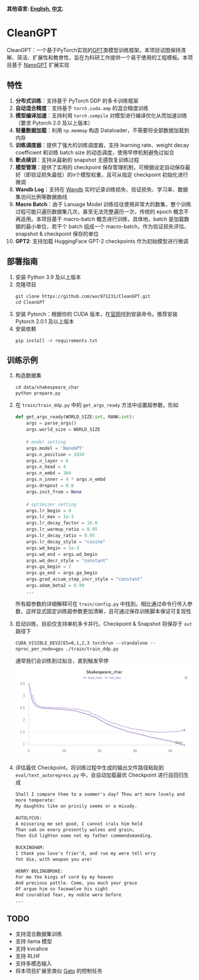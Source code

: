 **其他语言: [English](README.md), [中文](README_zh.md).**

# CleanGPT

CleanGPT：一个基于PyTorch实现的[GPT](https://github.com/openai/gpt-2)类模型训练框架。本项目试图保持清晰、简洁、扩展性和教育性，旨在为科研工作提供一个易于使用的工程模板。本项目基于 [NanoGPT](https://github.com/karpathy/nanoGPT) 扩展实现



## 特性
1. **分布式训练**：支持基于 PyTorch DDP 的多卡训练框架
2. **自动混合精度**：支持基于 `torch.cuda.amp` 的混合精度训练
3. **模型编译加速**：支持利用 `torch.compile` 对模型进行编译优化从而加速训练（要求 Pytorch 2.0 及以上版本）
4. **轻量数据加载**：利用 `np.memmap` 构造 Dataloader，不需要将全部数据加载到内存
5. **训练调度器**：提供了强大的训练调度器，支持 learning rate、weight decay coefficient 和训练 batch size 的动态调度，使用早停机制避免过拟合
6. **断点续训**：支持从最新的 snapshot 无感恢复训练过程
7. **模型管理**：提供了实用的 checkpoint 保存管理机制，可根据设定自动保存最好（即验证损失最低）的n个模型权重，且可从指定 checkpoint 初始化进行微调
8. **Wandb Log**：支持在 [Wandb](https://wandb.ai/site) 实时记录训练损失、验证损失、学习率、数据集访问比例等数据曲线
9. **Macro Batch**：由于 Lanuage Model 训练往往使用非常大的数集，整个训练过程可能只遍历数据集几次，甚至无法完整遍历一次，传统的 epoch 概念不再适用。本项目基于 macro-batch 概念进行训练，具体地，batch 是加载数据的最小单位，若干个 batch 组成一个 macro-batch，作为验证损失评估、snapshot & checkpoint 保存的单位
10. **GPT2**: 支持加载 HuggingFace GPT-2 checkpoints 作为初始模型进行微调

## 部署指南
1. 安装 Python 3.9 及以上版本
2. 克隆项目
    ```shell
    git clone https://github.com/wxc971231/CleanGPT.git
    cd CleanGPT
    ```
3. 安装 Pytorch：根据你的 CUDA 版本，在[官网](https://pytorch.org/get-started/previous-versions/)找到安装命令。推荐安装 Pytorch 2.0.1 及以上版本
4. 安装依赖
    ```shell
    pip install -r requirements.txt
    ```

## 训练示例
1. 构造数据集
    ```shell
    cd data/shakespeare_char
    python prepare.py
    ```
2. 在 `train/train_ddp.py` 中的 `get_args_ready` 方法中设置超参数，形如
    ```python
    def get_args_ready(WORLD_SIZE:int, RANK:int):
        args = parse_args()
        args.world_size = WORLD_SIZE

        # model setting
        args.model = 'NanoGPT'
        args.n_position = 1024
        args.n_layer = 6
        args.n_head = 4
        args.n_embd = 384
        args.n_inner = 4 * args.n_embd
        args.dropout = 0.0                          
        args.init_from = None                       

        # optimizer setting
        args.lr_begin = 0                                       
        args.lr_max = 1e-3                          
        args.lr_decay_factor = 10.0                 
        args.lr_warmup_ratio = 0.05
        args.lr_decay_ratio = 0.95
        args.lr_decay_style = "cosine"
        args.wd_begin = 1e-3                        
        args.wd_end = args.wd_begin                 
        args.wd_decr_style = "constant"            
        args.ga_begin = 2                           
        args.ga_end = args.ga_begin                 
        args.grad_accum_step_incr_style = "constant"
        args.adam_beta2 = 0.99                      
        ...
    ```
    所有超参数的详细解释可在 `train/config.py` 中找到。相比通过命令行传入参数，这样显式固定训练超参数更加清晰，且可通过保存训练脚本保证可复现性
3. 启动训练，目前仅支持单机多卡并行。Checkpoint & Snapshot 将保存于 `out` 路径下
    ```shell
    CUDA_VISIBLE_DEVICES=0,1,2,3 torchrun --standalone --nproc_per_node=gpu ./train/train_ddp.py 
    ```
    通常我们会训练到过拟合，直到触发早停
    ![](img/train_log.png)
4. 评估最优 Checkpoint。将训练过程中生成的输出文件路径粘贴到 `eval/text_autoregress.py` 中，会自动加载最优 Checkpoint 进行自回归生成
    
    ```text
    Shall I compare thee to a summer's day? Thou art more lovely and more temperate:
    My daughtks like on privily seems or a misudy.

    AUTOLYCUS:
    A missering me set good, I cannot crals him held
    Than oak on every presently wolves and grain;
    Then did lighten some not my father commendsmanding.

    BUCKINGHAM:
    I thank you love's frier'd, and rue my were tell erry
    Yet die, with weapon you are!

    HENRY BOLINGBROKE:
    For me the kings of cord by my heaven
    And precious pattle. Come, you much your grace
    Of argue him so facewelve his sight
    And courabled fear, my noble were before
    ...
    ```


## TODO
- 支持混合数据集训练
- 支持 llama 模型
- 支持 kvcahce
- 支持 RLHF
- 支持多模态输入
- 将本项目扩展至类似 [Gato](https://arxiv.org/pdf/2205.06175) 的控制任务 